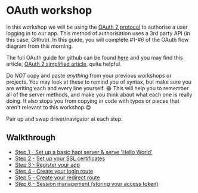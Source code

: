 # OAuth workshop

In this workshop we will be using the [OAuth 2 protocol](https://oauth.net/2/) to authorise a user logging in to our app. This method of authorisation uses a 3rd party API (in this case, Github). In this guide, you will complete #1-#6 of the OAuth flow diagram from this morning.

The full OAuth guide for github can be found [here](https://developer.github.com/v3/oauth/) and you may find this article, [OAuth 2 simplified article](https://aaronparecki.com/oauth-2-simplified), quite helpful.

Do _NOT_ copy and paste _anything_ from your previous workshops or projects. You may look at these to remind you of syntax, but make sure you are writing each and every line yourself. :grin: This will help you to remember all of the server methods, and make you think about what each one is really doing. It also stops you from copying in code with typos or pieces that aren't relevant to this workshop :yum:

Pair up and swap driver/navigator at each step.

## Walkthrough
+ [Step 1 - Set up a basic hapi server & serve 'Hello World'](./step1.md)
+ [Step 2 - Set up your SSL certificates](./step2.md)
+ [Step 3 - Register your app](./step3.md)
+ [Step 4 - Create your login route](./step4.md)
+ [Step 5 - Create your redirect route](./step5.md)
+ [Step 6 - Session management (storing your access token)](./step6.md)
